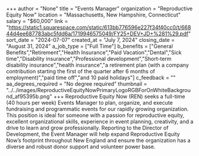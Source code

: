 +++
author = "None"
title = "Events Manager"
organization = "Reproductive Equity Now"
location = "Massachusetts, New Hampshire, Connecticut"
salary = "$60,000"
link = "https://static1.squarespace.com/static/613bb776596e227f34f40cc0/t/66844d4ee687783abc5fdd6a/1719946575049/FY25+DEV+JD+%281%29.pdf"
sort_date = "2024-07-07"
created_at = "July 7, 2024"
closing_date = "August 31, 2024"
a_job_type = ["Full Time"]
b_benefits = ["General Benefits","Retirement","Health Insurance","Paid Vacation","Dental","Sick time","Disability insurance","Professional development","Short-term disability insurance","health insurance","a retirement plan (with a company contribution starting the first of the quarter after 6 months of employment)","paid time off","and 10 paid holidays"]
c_feedback = ""
aa_degrees_required = "No degree required"
thumbnail = "../../images/ReproductiveEquityNowPrimaryLogoRGBForOnWhiteBackground_af95395b.png"
+++
Reproductive Equity Now (REN) seeks a full-time (40 hours per week) Events Manager to plan, organize, and execute fundraising and programmatic events for our rapidly growing organization. This position is ideal for someone with a passion for reproductive equity, excellent organizational skills, experience in event planning, creativity, and a drive to learn and grow professionally. Reporting to the Director of Development, the Event Manager will help expand Reproductive Equity Now’s footprint throughout New England and ensure the organization has a diverse and robust donor support and volunteer power base.